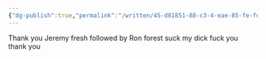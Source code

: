 ```yaml
---
{"dg-publish":true,"permalink":"/written/45-d81851-88-c3-4-eae-85-fe-fdb-50-c30-fa-52/","dgHomeLink":true,"dgPassFrontmatter":false}
---
```


Thank you Jeremy fresh followed by Ron forest suck my dick fuck you thank you